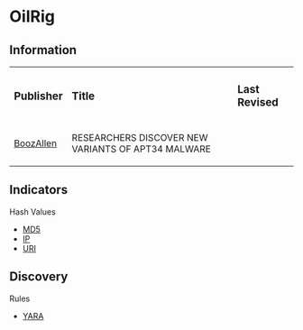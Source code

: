 # OilRig

## Information
<table>
  <tr>
    <td>
      <h3>Publisher</h3>
    </td>
    <td>
      <h3>Title</h3>
    </td>
    <td>
      <h3>Last Revised</h3>
    </td>
  </tr>
  <tr>
    <td>
      <a href="https://www.boozallen.com/s/insight/blog/dark-labs-discovers-apt34-malware-variants.html">BoozAllen</a>
    </td>
    <td>
      <p>RESEARCHERS DISCOVER NEW VARIANTS OF APT34 MALWARE</p>
    </td>
    <td>
      <p></p>
    </td>
  </tr>
</table>

## Indicators
Hash Values
- <a href="https://github.com/PudgyDragon/IOCs/blob/main/All/OilRig/samples.md5">MD5</a>
- <a href="https://github.com/PudgyDragon/IOCs/blob/main/All/OilRig/IPs.txt">IP</a>
- <a href="https://github.com/PudgyDragon/IOCs/blob/main/All/OilRig/uri.txt">URI</a>

## Discovery
Rules
- <a href="https://github.com/PudgyDragon/IOCs/blob/main/All/OilRig/rules.yara">YARA</a>
